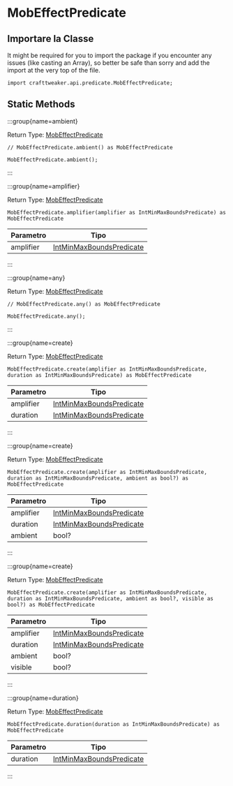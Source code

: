 # MobEffectPredicate

## Importare la Classe

It might be required for you to import the package if you encounter any issues (like casting an Array), so better be safe than sorry and add the import at the very top of the file.
```zenscript
import crafttweaker.api.predicate.MobEffectPredicate;
```


## Static Methods

:::group{name=ambient}

Return Type: [MobEffectPredicate](/vanilla/api/predicate/MobEffectPredicate)

```zenscript
// MobEffectPredicate.ambient() as MobEffectPredicate

MobEffectPredicate.ambient();
```

:::

:::group{name=amplifier}

Return Type: [MobEffectPredicate](/vanilla/api/predicate/MobEffectPredicate)

```zenscript
MobEffectPredicate.amplifier(amplifier as IntMinMaxBoundsPredicate) as MobEffectPredicate
```

| Parametro | Tipo                                                                        |
| --------- | --------------------------------------------------------------------------- |
| amplifier | [IntMinMaxBoundsPredicate](/vanilla/api/predicate/IntMinMaxBoundsPredicate) |


:::

:::group{name=any}

Return Type: [MobEffectPredicate](/vanilla/api/predicate/MobEffectPredicate)

```zenscript
// MobEffectPredicate.any() as MobEffectPredicate

MobEffectPredicate.any();
```

:::

:::group{name=create}

Return Type: [MobEffectPredicate](/vanilla/api/predicate/MobEffectPredicate)

```zenscript
MobEffectPredicate.create(amplifier as IntMinMaxBoundsPredicate, duration as IntMinMaxBoundsPredicate) as MobEffectPredicate
```

| Parametro | Tipo                                                                        |
| --------- | --------------------------------------------------------------------------- |
| amplifier | [IntMinMaxBoundsPredicate](/vanilla/api/predicate/IntMinMaxBoundsPredicate) |
| duration  | [IntMinMaxBoundsPredicate](/vanilla/api/predicate/IntMinMaxBoundsPredicate) |


:::

:::group{name=create}

Return Type: [MobEffectPredicate](/vanilla/api/predicate/MobEffectPredicate)

```zenscript
MobEffectPredicate.create(amplifier as IntMinMaxBoundsPredicate, duration as IntMinMaxBoundsPredicate, ambient as bool?) as MobEffectPredicate
```

| Parametro | Tipo                                                                        |
| --------- | --------------------------------------------------------------------------- |
| amplifier | [IntMinMaxBoundsPredicate](/vanilla/api/predicate/IntMinMaxBoundsPredicate) |
| duration  | [IntMinMaxBoundsPredicate](/vanilla/api/predicate/IntMinMaxBoundsPredicate) |
| ambient   | bool?                                                                       |


:::

:::group{name=create}

Return Type: [MobEffectPredicate](/vanilla/api/predicate/MobEffectPredicate)

```zenscript
MobEffectPredicate.create(amplifier as IntMinMaxBoundsPredicate, duration as IntMinMaxBoundsPredicate, ambient as bool?, visible as bool?) as MobEffectPredicate
```

| Parametro | Tipo                                                                        |
| --------- | --------------------------------------------------------------------------- |
| amplifier | [IntMinMaxBoundsPredicate](/vanilla/api/predicate/IntMinMaxBoundsPredicate) |
| duration  | [IntMinMaxBoundsPredicate](/vanilla/api/predicate/IntMinMaxBoundsPredicate) |
| ambient   | bool?                                                                       |
| visible   | bool?                                                                       |


:::

:::group{name=duration}

Return Type: [MobEffectPredicate](/vanilla/api/predicate/MobEffectPredicate)

```zenscript
MobEffectPredicate.duration(duration as IntMinMaxBoundsPredicate) as MobEffectPredicate
```

| Parametro | Tipo                                                                        |
| --------- | --------------------------------------------------------------------------- |
| duration  | [IntMinMaxBoundsPredicate](/vanilla/api/predicate/IntMinMaxBoundsPredicate) |


:::

